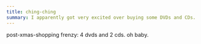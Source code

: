 ```yaml
---
title: ching-ching
summary: I apparently got very excited over buying some DVDs and CDs.
---
```


post-xmas-shopping frenzy: 4 dvds and 2 cds. oh baby.